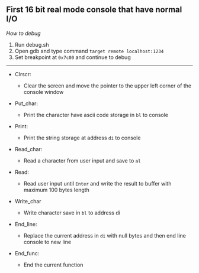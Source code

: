 **First 16 bit real mode console that have normal I/O**
---

*How to debug*
1. Run debug.sh
2. Open gdb and type command `target remote localhost:1234`
3. Set breakpoint at `0x7c00` and continue to debug
---

* Clrscr:
  + Clear the screen and move the pointer to the upper left corner of the console window

* Put_char:
  + Print the character have ascii code storage in `bl` to console

* Print:
  + Print the string storage at address `di` to console

* Read_char:
  + Read a character from user input and save to `al`

* Read:
  + Read user input until `Enter` and write the result to buffer with maximum 100 bytes length

* Write_char
  + Write character save in `bl` to address di

* End_line:
  + Replace the current address in `di` with null bytes and then end line console to new line

* End_func:
  + End the current function
